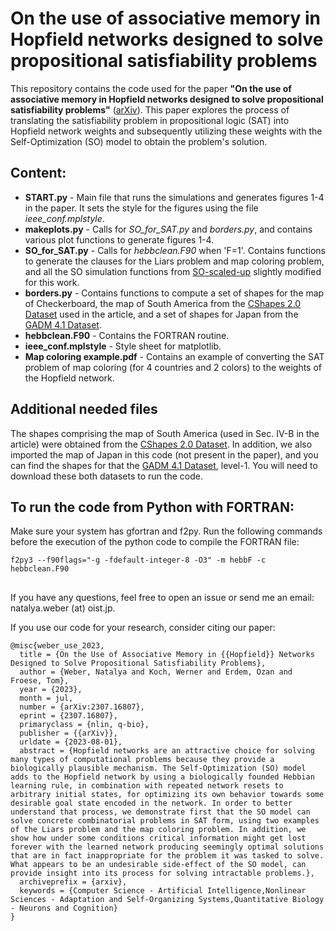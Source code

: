 # On the use of associative memory in Hopfield networks designed to solve propositional satisfiability problems
This repository contains the code used for the paper <b>"On the use of associative memory in Hopfield networks designed to solve propositional satisfiability problems"</b> ([arXiv](https://arxiv.org/abs/2307.16807)). This paper explores the process of translating the satisfiability problem in propositional logic (SAT) into Hopfield network weights and subsequently utilizing these weights with the Self-Optimization (SO) model to obtain the problem's solution.

## Content:

* **START.py** - Main file that runs the simulations and generates figures 1-4 in the paper. It sets the style for the figures using the file *ieee_conf.mplstyle*.
* **makeplots.py** - Calls for *SO_for_SAT.py* and *borders.py*, and contains various plot functions to generate figures 1-4.
* **SO_for_SAT.py** - Calls for *hebbclean.F90* when 'F=1'. Contains functions to generate the clauses for the Liars problem and map coloring problem, and all the SO simulation functions from [SO-scaled-up](https://github.com/nata-web/SO-scaled-up/tree/main) slightly modified for this work. 
* **borders.py** - Contains functions to compute a set of shapes for the map of Checkerboard, the map of South America from the [CShapes 2.0 Dataset](https://icr.ethz.ch/publications/cshapes-2/) used in the article, and a set of shapes for Japan from the [GADM 4.1 Dataset](https://gadm.org/download_country.html).
* **hebbclean.F90** - Contains the FORTRAN routine.
* **ieee_conf.mplstyle** - Style sheet for matplotlib.
* **Map coloring example.pdf** - Contains an example of converting the SAT problem of map coloring (for 4 countries and 2 colors) to the weights of the Hopfield network.
  
## Additional needed files
The shapes comprising the map of South America (used in Sec. IV-B in the article) were obtained from the [CShapes 2.0 Dataset](https://icr.ethz.ch/publications/cshapes-2/). In addition, we also imported the map of Japan in this code (not present in the paper), and you can find the shapes for that the [GADM 4.1 Dataset](https://gadm.org/download_country.html), level-1. You will need to download these both datasets to run the code. 

## To run the code from Python with FORTRAN:
Make sure your system has gfortran and f2py. Run the following commands before the execution of the python code to compile the FORTRAN file:

`f2py3 --f90flags="-g -fdefault-integer-8 -O3" -m hebbF -c hebbclean.F90`

## 

If you have any questions, feel free to open an issue or send me an email: natalya.weber (at) oist.jp.

If you use our code for your research, consider citing our paper:
```
@misc{weber_use_2023,
  title = {On the Use of Associative Memory in {{Hopfield}} Networks Designed to Solve Propositional Satisfiability Problems},
  author = {Weber, Natalya and Koch, Werner and Erdem, Ozan and Froese, Tom},
  year = {2023},
  month = jul,
  number = {arXiv:2307.16807},
  eprint = {2307.16807},
  primaryclass = {nlin, q-bio},
  publisher = {{arXiv}},
  urldate = {2023-08-01},
  abstract = {Hopfield networks are an attractive choice for solving many types of computational problems because they provide a biologically plausible mechanism. The Self-Optimization (SO) model adds to the Hopfield network by using a biologically founded Hebbian learning rule, in combination with repeated network resets to arbitrary initial states, for optimizing its own behavior towards some desirable goal state encoded in the network. In order to better understand that process, we demonstrate first that the SO model can solve concrete combinatorial problems in SAT form, using two examples of the Liars problem and the map coloring problem. In addition, we show how under some conditions critical information might get lost forever with the learned network producing seemingly optimal solutions that are in fact inappropriate for the problem it was tasked to solve. What appears to be an undesirable side-effect of the SO model, can provide insight into its process for solving intractable problems.},
  archiveprefix = {arxiv},
  keywords = {Computer Science - Artificial Intelligence,Nonlinear Sciences - Adaptation and Self-Organizing Systems,Quantitative Biology - Neurons and Cognition}
}
```

